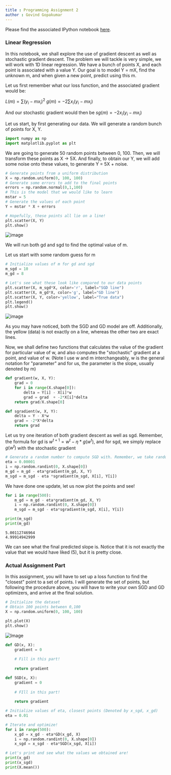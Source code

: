 ```yaml
---
title : Programming Assignment 2
author : Govind Gopakumar
---
```


Please find the associated IPython notebook [here](https://github.com/govg/acass/blob/master/code/Assignment%202.ipynb).


### Linear Regression

In this notebook, we shall explore the use of gradient descent as well as stochastic gradient descent. The problem we will tackle is very simple, we will work with 1D linear regression. We have a bunch of points X, and each point is associated with a value Y. Our goal is to model Y = mX, find the unknown m, and when given a new point, predict using this m. 

Let us first remember what our loss function, and the associated gradient would be:

$L(m) = \sum (y_i - mx_i)^2$
$g(m) = -2\sum x_i (y_i - mx_i)$

And our stochastic gradient would then be 
$sg(m) = -2 x_i(y_i - mx_i)$

Let us start, by first generating our data. We will generate a random bunch of points for X, Y.


```python
import numpy as np
import matplotlib.pyplot as plt
```

We are going to generate 50 random points between 0, 100. Then, we will transform these points as X -> 5X. And finally, to obtain our Y, 
we will add some noise onto these values, to generate Y = 5X + noise.


```python
# Generate points from a uniform distribution
X = np.random.uniform(0, 100, 100)
# Generate some errors to add to the final points
errors = np.random.normal(0,1,100)
# This is the model that we would like to learn
mstar = 5
# Generate the values of each point
Y = mstar * X + errors
```


```python
# Hopefully, these points all lie on a line!
plt.scatter(X, Y)
plt.show()
```


![image](../images/code4_1.png)


We will run both gd and sgd to find the optimal value of m. 

Let us start with some random guess for m


```python
# Initialize values of m for gd and sgd
m_sgd = 10
m_gd = 8
```


```python
# Let's see what these look like compared to our data points
plt.scatter(X, m_sgd*X, color='r', label="SGD line")
plt.scatter(X, m_gd*X, color='g', label="GD line")
plt.scatter(X, Y, color='yellow', label="True data")
plt.legend()
plt.show()
```


![image](../images/code4_2.png)


As you may have noticed, both the SGD and GD model are off. Additionally, the yellow (data) is not exactly on a line, whereas the other two are exact 
lines. 

Now, we shall define two functions that calculates the value of the gradient for particular value of w, and also computes the "stochastic" gradient at a point, and value of w. (Note I use w and m interchangeably, w is the general notation for "parameter" and for us, the parameter is the slope, usually denoted by m)


```python
def gradient(w, X, Y):
    grad = 0
    for i in range(X.shape[0]):
        delta = Y[i] - X[i]*w
        grad = grad  + -2*X[i]*delta
    return grad/X.shape[0]
```


```python
def sgradient(w, X, Y):
    delta = Y - X*w
    grad = -2*X*delta
    return grad
```

Let us try one iteration of both gradient descent as well as sgd. Remember, the formula for gd is $w^{t+1} = w^{t} - \eta*g(w^{t})$, and for sgd,
we simply replace $g(w^t)$ with the stochastic gradient


```python
# Generate a random number to compute SGD with. Remember, we take random points!
eta = 0.00001
i = np.random.randint(0, X.shape[0])
m_gd = m_gd - eta*gradient(m_gd, X, Y)
m_sgd = m_sgd - eta *sgradient(m_sgd, X[i], Y[i])
```

We have done one update, let us now plot the points and see!


```python
for i in range(500):
    m_gd = m_gd - eta*gradient(m_gd, X, Y)
    i = np.random.randint(0, X.shape[0])
    m_sgd = m_sgd - eta*sgradient(m_sgd, X[i], Y[i])
```


```python
print(m_sgd)
print(m_gd)
```

    5.00112746964
    4.99914942999


We can see what the final predicted slope is. Notice that it is not exactly the value that we would have liked (5), but it is pretty close. 

### Actual Assignment Part

In this assignment, you will have to set up a loss function to find the "closest" point to a set of points. I will generate the set of points, but following the
procedure above, you will have to write your own SGD and GD optimizers, and arrive at the final solution. 


```python
# Initialize the dataset
# Obtain 100 points between 0,100
X = np.random.uniform(0, 100, 100)
```


```python
plt.plot(X)
plt.show()
```


![Image](../images/code4_3.png)



```python
def GD(x, X):
    gradient = 0
    
    # Fill in this part!
    
    return gradient

def SGD(x, X):
    gradient = 0
    
    # FIll in this part!
    
    return gradient
```


```python
# Initialize values of eta, closest points (Denoted by x_sgd, x_gd)
eta = 0.01

# Iterate and optimize!
for i in range(500):
    x_gd = x_gd - eta*GD(x_gd, X)
    i = np.random.randint(0, X.shape[0])
    x_sgd = x_sgd - eta*SGD(x_sgd, X[i])
```


```python
# Let's print and see what the values we obtained are!
print(x_gd)
print(x_sgd)
print(X.mean())
```
